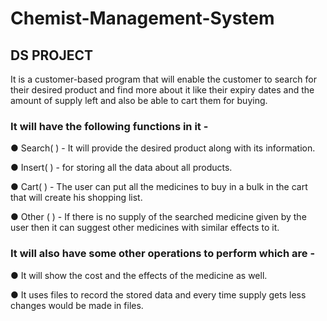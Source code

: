 # Chemist-Management-System

## DS PROJECT

It is a customer-based program that will enable the customer to
search for their desired product and find more about it like their
expiry dates and the amount of supply left and also be able to cart
them for buying.

### It will have the following functions in it -

● Search( ) - It will provide the desired product along with its information.

● Insert( ) - for storing all the data about all products.

● Cart( ) - The user can put all the medicines to buy in a bulk in the cart
that will create his shopping list.

● Other ( ) - If there is no supply of the searched medicine given by the
user then it can suggest other medicines with similar effects to it.

### It will also have some other operations to perform which are -

● It will show the cost and the effects of the medicine as well.

● It uses files to record the stored data and every time supply gets less
changes would be made in files.
